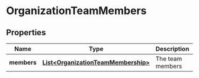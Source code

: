 
# OrganizationTeamMembers

## Properties
Name | Type | Description | Notes
------------ | ------------- | ------------- | -------------
**members** | [**List&lt;OrganizationTeamMembership&gt;**](OrganizationTeamMembership.md) | The team members | 




